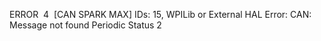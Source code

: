 ﻿﻿﻿﻿﻿﻿﻿﻿ERROR ﻿﻿ 4 ﻿﻿ [CAN SPARK MAX] IDs: 15, WPILib or External HAL Error: CAN: Message not found Periodic Status 2 ﻿﻿  ﻿﻿﻿
